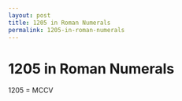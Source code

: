 ```yaml
---
layout: post
title: 1205 in Roman Numerals
permalink: 1205-in-roman-numerals
---
```


# 1205 in Roman Numerals

1205 = MCCV
